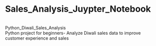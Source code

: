 # Sales_Analysis_Juypter_Notebook
<br>
Python_Diwali_Sales_Analysis
<br>
Python project for beginners- Analyze Diwali sales data to improve customer experience and sales
